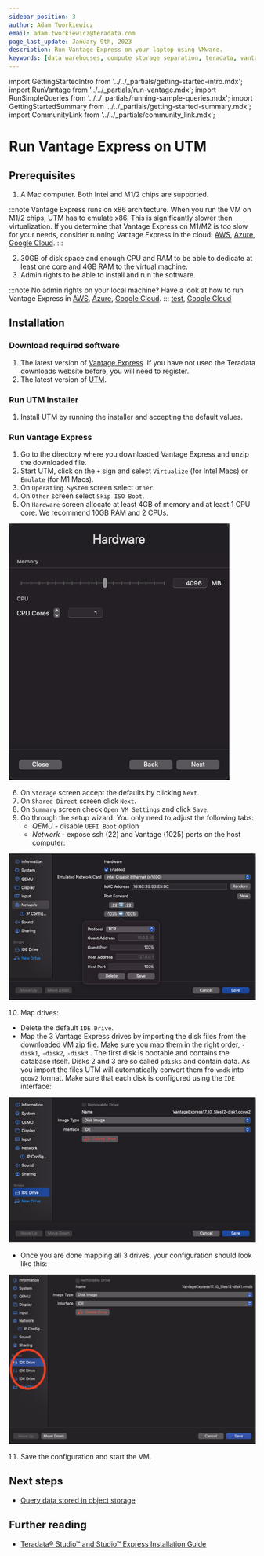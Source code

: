 ```yaml
---
sidebar_position: 3
author: Adam Tworkiewicz
email: adam.tworkiewicz@teradata.com
page_last_update: January 9th, 2023
description: Run Vantage Express on your laptop using VMware.
keywords: [data warehouses, compute storage separation, teradata, vantage, cloud data platform, object storage, business intelligence, enterprise analytics]
---
```

import GettingStartedIntro from '../../_partials/getting-started-intro.mdx';
import RunVantage from '../../_partials/run-vantage.mdx';
import RunSimpleQueries from '../../_partials/running-sample-queries.mdx';
import GettingStartedSummary from '../../_partials/getting-started-summary.mdx';
import CommunityLink from '../../_partials/community_link.mdx';

# Run Vantage Express on UTM

<GettingStartedIntro />

## Prerequisites

1. A Mac computer. Both Intel and M1/2 chips are supported.

:::note
Vantage Express runs on x86 architecture. When you run the VM on M1/2 chips, UTM has to emulate x86. This is significantly slower then virtualization. If you determine that Vantage Express on M1/M2 is too slow for your needs, consider running Vantage Express in the cloud: [AWS](../on-your-cloud-infrastructure/run-vantage-express-on-aws.md), [Azure](../on-your-cloud-infrastructure/run-vantage-express-on-microsoft-azure.md), [Google Cloud](../on-your-cloud-infrastructure/vantage-express-gcp.md).
:::

2. 30GB of disk space and enough CPU and RAM to be able to dedicate at least one core and 4GB RAM to the virtual machine.
3. Admin rights to be able to install and run the software.

:::note
No admin rights on your local machine? Have a look at how to run Vantage Express in [AWS](../on-your-cloud-infrastructure/run-vantage-express-on-aws.md), [Azure](../on-your-cloud-infrastructure/run-vantage-express-on-microsoft-azure.md), [Google Cloud](../on-your-cloud-infrastructure/vantage-express-gcp.md).
:::
[test](./getting-started-vbox.md),
[Google Cloud](../on-your-cloud-infrastructure/vantage-express-gcp.md)
## Installation

### Download required software

1. The latest version of [Vantage Express](https://downloads.teradata.com/download/database/teradata-express-for-vmware-player). If you have not used the Teradata downloads website before, you will need to register.
2. The latest version of [UTM](https://mac.getutm.app).

### Run UTM installer

1. Install UTM by running the installer and accepting the default values.

### Run Vantage Express

1. Go to the directory where you downloaded Vantage Express and unzip the downloaded file.
2. Start UTM, click on the `+` sign and select `Virtualize` (for Intel Macs) or `Emulate` (for M1 Macs).
3. On `Operating System` screen select `Other`.
4. On `Other` screen select `Skip ISO Boot`.
5. On `Hardware` screen allocate at least 4GB of memory and at least 1 CPU core. We recommend 10GB RAM and 2 CPUs.

![UTM Hardware](../../images/utm.hardware.png)

6. On `Storage` screen accept the defaults by clicking `Next`.
7. On `Shared Direct` screen click `Next`.
8. On `Summary` screen check `Open VM Settings` and click `Save`.
9. Go through the setup wizard. You only need to adjust the following tabs:
    - *QEMU* - disable `UEFI Boot` option
    - *Network* - expose ssh (22) and Vantage (1025) ports on the host computer:

![UTM Network](../../images/utm.network.png)

10. Map drives:
* Delete the default `IDE Drive`.
* Map the 3 Vantage Express drives by importing the disk files from the downloaded VM zip file. Make sure you map them in the right order, `-disk1`, `-disk2`, `-disk3` . The first disk is bootable and contains the database itself. Disks 2 and 3 are so called `pdisks` and contain data. As you import the files UTM will automatically convert them fro `vmdk` into `qcow2` format. Make sure that each disk is configured using the `IDE` interface:

![UTM Drives](../../images/utm.drives.png)

* Once you are done mapping all 3 drives, your configuration should look like this:

![UTM Drives Final](../../images/utm.final.png)

11. Save the configuration and start the VM.

<RunVantage />

<RunSimpleQueries />

<GettingStartedSummary />

## Next steps
* [Query data stored in object storage](./nos.md)

## Further reading
* [Teradata® Studio™ and Studio™ Express Installation Guide](https://docs.teradata.com/r/Teradata-StudioTM-and-StudioTM-Express-Installation-Guide-17.20)

<CommunityLink />
